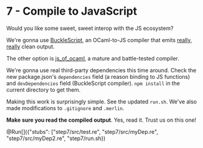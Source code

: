 # 7 - Compile to JavaScript

Would you like some sweet, sweet interop with the JS ecosystem?

We're gonna use [BuckleScript](https://github.com/bloomberg/bucklescript), an OCaml-to-JS compiler that emits [really](https://github.com/bloomberg/bucklescript#output), [really](https://github.com/bloomberg/bucklescript-addons) clean output.

The other option is [js_of_ocaml](http://ocsigen.org/js_of_ocaml/), a mature and battle-tested compiler.

We're gonna use real third-party dependencies this time around. Check the new package.json's `dependencies` field (a reason binding to JS functions) and `devDependencies` field (BuckleScript compiler). `npm install` in the current directory to get them.

Making this work is surprisingly simple. See the updated `run.sh`. We've also made modifications to `.gitignore` and `.merlin`.

**Make sure you read the compiled output**. Yes, read it. Trust us on this one!

@Run[]({"stubs": ["step7/src/test.re", "step7/src/myDep.re", "step7/src/myDep2.re", "step7/run.sh})
